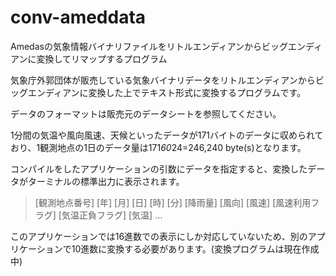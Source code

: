 # conv-ameddata
Amedasの気象情報バイナリファイルをリトルエンディアンからビッグエンディアンに変換してリマップするプログラム

気象庁外郭団体が販売している気象バイナリデータをリトルエンディアンからビッグエンディアンに変換した上でテキスト形式に変換するプログラムです。

データのフォーマットは販売元のデータシートを参照してください。

1分間の気温や風向風速、天候といったデータが171バイトのデータに収められており、1観測地点の1日のデータ量は171*60*24=246,240 byte(s)となります。

コンパイルをしたアプリケーションの引数にデータを指定すると、変換したデータがターミナルの標準出力に表示されます。

> [観測地点番号] [年] [月] [日] [時] [分] [降雨量] [風向] [風速] [風速利用フラグ] [気温正負フラグ] [気温] ...

このアプリケーションでは16進数での表示にしか対応していないため、別のアプリケーションで10進数に変換する必要があります。(変換プログラムは現在作成中)
